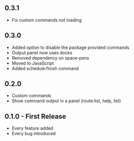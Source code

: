 ## 0.3.1
* Fix custom commands not loading

## 0.3.0
* Added option to disable the package provided commands
* Output panel now uses docks
* Removed dependency on space-pens
* Moved to JavaScript
* Added schedule:finish command

## 0.2.0
* Custom commands
* Show command output in a panel (route:list, help, list)

## 0.1.0 - First Release
* Every feature added
* Every bug introduced
